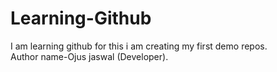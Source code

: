 # Learning-Github
I am  learning github for this i am creating  my first demo repos.
<br>
Author name-Ojus jaswal (Developer).
